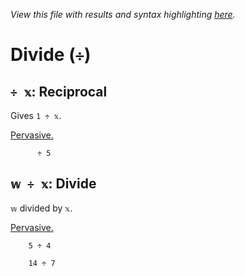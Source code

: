 *View this file with results and syntax highlighting [here](https://mlochbaum.github.io/BQN/help/reciprocal_divide.html).*

# Divide (`÷`)

## `÷ 𝕩`: Reciprocal

Gives `1 ÷ 𝕩`.

[Pervasive.](../doc/arithmetic.md#pervasion)

          ÷ 5



## `𝕨 ÷ 𝕩`: Divide

`𝕨` divided by `𝕩`.

[Pervasive.](../doc/arithmetic.md#pervasion)

        5 ÷ 4

        14 ÷ 7
